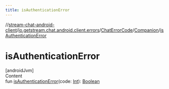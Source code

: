 ```yaml
---
title: isAuthenticationError
---
```

//[stream-chat-android-client](../../../../index.md)/[io.getstream.chat.android.client.errors](../../index.md)/[ChatErrorCode](../index.md)/[Companion](index.md)/[isAuthenticationError](isAuthenticationError.md)



# isAuthenticationError  
[androidJvm]  
Content  
fun [isAuthenticationError](isAuthenticationError.md)(code: [Int](https://kotlinlang.org/api/latest/jvm/stdlib/kotlin/-int/index.html)): [Boolean](https://kotlinlang.org/api/latest/jvm/stdlib/kotlin/-boolean/index.html)  




